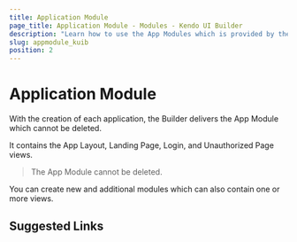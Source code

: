 ```yaml
---
title: Application Module
page_title: Application Module - Modules - Kendo UI Builder
description: "Learn how to use the App Modules which is provided by the Kendo UI Builder tool for creating and managing Angular and AngularJS-based web applications."
slug: appmodule_kuib
position: 2
---
```


# Application Module

With the creation of each application, the Builder delivers the App Module which cannot be deleted.

It contains the App Layout, Landing Page, Login, and Unauthorized Page views.

> The App Module cannot be deleted.

You can create new and additional modules which can also contain one or more views. 


## Suggested Links
